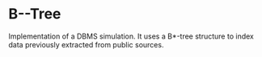 # B--Tree
Implementation of a DBMS simulation. It uses a B*-tree structure to index data previously extracted from public sources.
